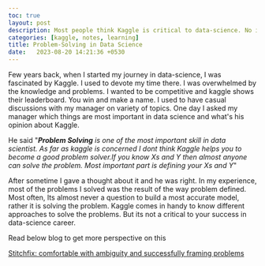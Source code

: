```yaml
---
toc: true
layout: post
description: Most people think Kaggle is critical to data-science. No it's not. Its only a good to have.
categories: [kaggle, notes, learning]
title: Problem-Solving in Data Science
date:   2023-08-20 14:21:36 +0530
---
```

Few years back, when I started my journey in data-science, I was fascinated by Kaggle. I used to devote my time there. I was overwhelmed by the knowledge and problems. I wanted to be competitive and kaggle shows their leaderboard. You win and make a name. 
I used to have casual discussions with my manager on variety of topics. One day I asked my manager which things are most important in data science and what's his opinion about Kaggle.  

He said  "***Problem Solving** is one of the most important skill in data scientist. As far as kaggle is concerned I dont think Kaggle helps you to become a good problem solver.If you know Xs and Y then almost anyone can solve the problem. Most important part is defining your Xs and Y*"  

After sometime I gave a thought about it and he was right. In my experience, most of the problems I solved was the result of the way problem defined. Most often, Its almost never a question to build a most accurate model, rather it is solving the problem. Kaggle comes in handy to know different approaches to solve the problems. But its not a critical to your success in data-science career. 

Read below blog to get more perspective on this  

[Stitchfix: comfortable with ambiguity and successfully framing problems](https://dataconomy.com/2015/12/being-comfortable-with-ambiguity-and-successfully-framing-problems-is-a-great-way-to-differentiate-yourself-interview-with-stitich-fixs-brad-klingenberg/)

